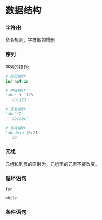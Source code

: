 # 数据结构

### 字符串

命名规则，字符串的增删

### 序列

序列的操作:

```python
# 成员操作
in/ not in

# 拼接操作
'abc' + '123'
  'abc123'

# 重复操作
'abc'*2
  'abcabc'

# 切片操作
'abcdefg'[0:2]
  'ab'
```

### 元组

元组和列表的区别为，元组里的元素不能改变。

### 循环语句

```
for

while
```

### 条件语句
